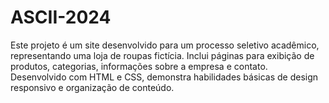 # ASCII-2024
Este projeto é um site desenvolvido para um processo seletivo acadêmico, representando uma loja de roupas fictícia. Inclui páginas para exibição de produtos, categorias, informações sobre a empresa e contato. Desenvolvido com HTML e CSS, demonstra habilidades básicas de design responsivo e organização de conteúdo.
